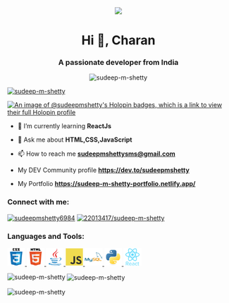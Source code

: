 <div align="center">
  <img height="150" src="https://media2.giphy.com/media/v1.Y2lkPTc5MGI3NjExaWVmNnlmM2x2NXZzbGxiemFoaHF4aXU2bTUxZmt6djB6ZDNtdzZ0MCZlcD12MV9pbnRlcm5hbF9naWZfYnlfaWQmY3Q9cw/LIauOaWIbW62ImyOak/giphy.gif"/>
</div>
<!--<div align="center">
    <img alt="Welcome to my Profile! animated typed out" src="https://readme-typing-svg.demolab.com?font=Operator+Mono&size=37&duration=2800&pause=2000&color=FAFAFA&center=true&vCenter=true&width=500&height=50&lines=Hi👋,I'm Sudeep">
</div>-->
<h1 align="center">Hi 👋, Charan</h1>
<h3 align="center">A passionate developer from India</h3>

<div style="text-align: center;">
  <p> 
    <img src="https://komarev.com/ghpvc/?username=sudeep-m-shetty&label=Profile%20views&color=0e75b6&style=flat" alt="sudeep-m-shetty" /> 
  </p>
</div>

<p align="left"> <a href="https://github.com/ryo-ma/github-profile-trophy"><img src="https://github-profile-trophy.vercel.app/?username=sudeep-m-shetty" alt="sudeep-m-shetty" /></a> </p>

[![An image of @sudeepmshetty's Holopin badges, which is a link to view their full Holopin profile](https://holopin.me/sudeepmshetty)](https://holopin.io/@sudeepmshetty)

- 🌱 I’m currently learning **ReactJs**

- 💬 Ask me about **HTML,CSS,JavaScript**

- 📫 How to reach me **sudeepmshettysms@gmail.com**

- My DEV Community profile **https://dev.to/sudeepmshetty**

- My Portfolio **https://sudeep-m-shetty-portfolio.netlify.app/**

<h3 align="left">Connect with me:</h3>
<p align="left">
<a href="https://linkedin.com/in/sudeepmshetty6984" target="blank"><img align="center" src="https://raw.githubusercontent.com/rahuldkjain/github-profile-readme-generator/master/src/images/icons/Social/linked-in-alt.svg" alt="sudeepmshetty6984" height="30" width="40" /></a>
<a href="https://stackoverflow.com/users/22013417/sudeep-m-shetty" target="blank"><img align="center" src="https://raw.githubusercontent.com/rahuldkjain/github-profile-readme-generator/master/src/images/icons/Social/stack-overflow.svg" alt="22013417/sudeep-m-shetty" height="30" width="40" /></a>
<!--<a href="https://leetcode.com/sudeepmshettysms/" target="blank"><img align="center" src="https://raw.githubusercontent.com/rahuldkjain/github-profile-readme-generator/master/src/images/icons/Social/leet-code.svg" alt="https://leetcode.com/sudeepmshettysms/" height="30" width="40" /></a>-->
</p>

<h3 align="left">Languages and Tools:</h3>
<p align="left"> <a href="https://www.w3schools.com/css/" target="_blank" rel="noreferrer"> <img src="https://raw.githubusercontent.com/devicons/devicon/master/icons/css3/css3-original-wordmark.svg" alt="css3" width="40" height="40"/> </a> <a href="https://www.w3.org/html/" target="_blank" rel="noreferrer"> <img src="https://raw.githubusercontent.com/devicons/devicon/master/icons/html5/html5-original-wordmark.svg" alt="html5" width="40" height="40"/> </a> <a href="https://www.java.com" target="_blank" rel="noreferrer"> <img src="https://raw.githubusercontent.com/devicons/devicon/master/icons/java/java-original.svg" alt="java" width="40" height="40"/> </a> <a href="https://developer.mozilla.org/en-US/docs/Web/JavaScript" target="_blank" rel="noreferrer"> <img src="https://raw.githubusercontent.com/devicons/devicon/master/icons/javascript/javascript-original.svg" alt="javascript" width="40" height="40"/> </a> <a href="https://www.mysql.com/" target="_blank" rel="noreferrer"> <img src="https://raw.githubusercontent.com/devicons/devicon/master/icons/mysql/mysql-original-wordmark.svg" alt="mysql" width="40" height="40"/> </a> <a href="https://www.python.org" target="_blank" rel="noreferrer"> <img src="https://raw.githubusercontent.com/devicons/devicon/master/icons/python/python-original.svg" alt="python" width="40" height="40"/> </a> <a href="https://reactjs.org/" target="_blank" rel="noreferrer"> <img src="https://raw.githubusercontent.com/devicons/devicon/master/icons/react/react-original-wordmark.svg" alt="react" width="40" height="40"/> </a> </p>

<section>
<p><img align="left" src="https://github-readme-stats.vercel.app/api/top-langs?username=sudeep-m-shetty&show_icons=true&locale=en&layout=compact" alt="sudeep-m-shetty" /></p>

<p>&nbsp;<img align="center" src="https://github-readme-stats.vercel.app/api?username=sudeep-m-shetty&show_icons=true&locale=en" alt="sudeep-m-shetty" /></p>

<p><img align="center" src="https://github-readme-streak-stats.herokuapp.com/?user=sudeep-m-shetty&" alt="sudeep-m-shetty" /></p>
</section>
